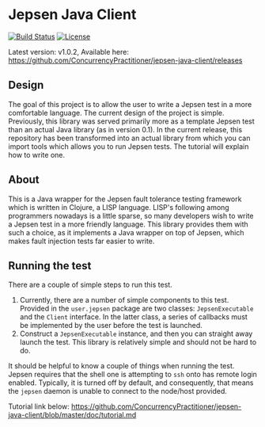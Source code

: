 # Jepsen Java Client

[![Build Status](https://travis-ci.com/ConcurrencyPractitioner/jepsen-java-client.svg?branch=master)](https://travis-ci.com/ConcurrencyPractitioner/jepsen-java-client)
[![License](https://img.shields.io/badge/License-EPL%202.0-blue.svg)](https://opensource.org/licenses/EPL-2.0)

Latest version: v1.0.2, Available here:
https://github.com/ConcurrencyPractitioner/jepsen-java-client/releases

## Design

The goal of this project is to allow the user to write a Jepsen test in a more comfortable language. The current design of the project is simple. Previously, this library was served primarily more as a template Jepsen test than an actual Java library (as in version 0.1). In the current release, this repository has been transformed into an actual library from which you can import tools which allows you to run Jepsen tests. The tutorial will explain how to write one.

## About

This is a Java wrapper for the Jepsen fault tolerance testing framework which is written in Clojure, a LISP language. LISP's following among programmers nowadays is a little sparse, so many developers wish to write a Jepsen test in a more friendly language. This library provides them with such a choice, as it implements a Java wrapper on top of Jepsen, which makes fault injection tests far easier to write.

## Running the test

There are a couple of simple steps to run this test.
  1. Currently, there are a number of simple components to this test. Provided in the ```user.jepsen``` package are two
     classes: ```JepsenExecutable``` and the ```Client``` interface. In the latter class, a series of callbacks must be
     implemented by the user before the test is launched.
  2. Construct a ```JepsenExecutable``` instance, and then you can straight away launch the test. This library is relatively
     simple and should not be hard to do.

It should be helpful to know a couple of things when running the test. Jepsen requires that the shell one is attempting to ```ssh``` onto has remote login enabled. Typically, it is turned off by default, and consequently, that means the ```jepsen``` daemon is unable to connect to the node/host provided. 

Tutorial link below:
https://github.com/ConcurrencyPractitioner/jepsen-java-client/blob/master/doc/tutorial.md
